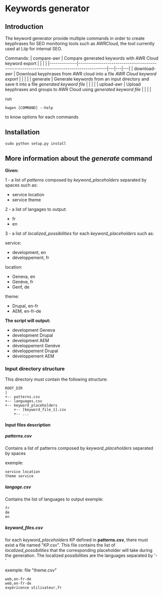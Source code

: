 # Keywords generator
## Introduction

The keyword generator provide multiple commands in order to create keyphrases for SEO monitoring tools such as AWRCloud, the tool currently used at Liip for internal SEO.

Commands:
| compare-awr  | Compare generated keywords with AWR Cloud keyword export                                   |   |   |   |
|--------------|--------------------------------------------------------------------------------------------|---|---|---|
| download-awr | Download keyphrases from AWR cloud into a file *AWR Cloud keyword export*                  |   |   |   |
| generate     | Generate keywords from an input directory and save it into a file *generated keyword file* |   |   |   |
| upload-awr   | Upload keyphrases and groups to AWR Cloud using *generated keyword file*                   |   |   |   |

run
```shell
kwgen [COMMAND] --help
```
to know options for each commands

## Installation

```shell
sudo python setup.py install
```

## More information about the *generate* command
**Given:**

1 - a list of *patterns* composed by *keyword_placeholders* separated by spaces such as:
- service location
- service theme

2 - a list of langages to output:
- fr
- en

3 - a list of *localized_possibilities* for each *keyword_placeholders* such as:

service:
- development, en
- développement, fr

location:
- Geneva, en
- Genève, fr
- Genf, de

theme:
- Drupal, en-fr
- AEM, en-fr-de

**The script will output:**

- development Geneva
- development Drupal
- development AEM
- développement Genève
- développement Drupal
- développement AEM

### Input directory structure
This directory must contain the following structure:
```
ROOT_DIR
|
+-- patterns.csv
+-- languages.csv
+-- keyword_placeholders
    +-- [keyword_file_1].csv
    +-- ...
```

#### Input files description
##### patterns.csv
Contains a list of patterns composed by *keyword_placeholders* separated by spaces

exemple:
```
service location
theme service
```

##### langage.csv
Contains the list of languages to output
exemple:
```
fr
de
en
```


##### keyword_files.csv
for each *keyword_placeholders* KP defined in **patterns.csv**, there must exist a file named "KP.csv". This file contains the list of *localized_possibilities* that the corresponding placeholder will take during the generation. The localized possibilities are the languages separated by '-'

exemple:
file "theme.csv"
```
web,en-fr-de
web,en-fr-de
expéricence utilisateur,fr
```